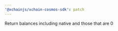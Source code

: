 ```yaml
---
'@xchainjs/xchain-cosmos-sdk': patch
---
```


Return balances including native and those that are 0
